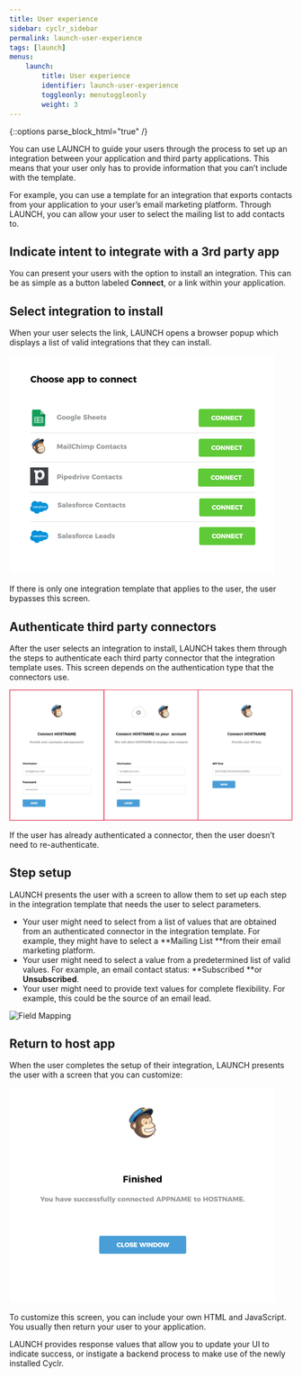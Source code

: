 ```yaml
---
title: User experience
sidebar: cyclr_sidebar
permalink: launch-user-experience
tags: [launch]
menus:
    launch:
        title: User experience
        identifier: launch-user-experience
        toggleonly: menutoggleonly
        weight: 3
---
```

{::options parse_block_html="true" /}
<section class="card">

You can use LAUNCH to guide your users through the process to set up an integration between your application and third party applications. This means that your user only has to provide information that you can’t include with the template.

For example, you can use a template for an integration that exports contacts from your application to your user’s email marketing platform. Through LAUNCH, you can allow your user to select the mailing list to add contacts to.

</section>
<section class="card">

## Indicate intent to integrate with a 3rd party app

You can present your users with the option to install an integration. This can be as simple as a button labeled **Connect**, or a link within your application.

</section>
<section class="card">

## Select integration to install

When your user selects the link, LAUNCH opens a browser popup which displays a list of valid integrations that they can install.

![Select Integration](./images/select-integration.png)

If there is only one integration template that applies to the user, the user bypasses this screen.

</section>
<section class="card">

## Authenticate third party connectors

After the user selects an integration to install, LAUNCH takes them through the steps to authenticate each third party connector that the integration template uses. This screen depends on the authentication type that the connectors use.

![Three types of authentication.](./images/auth-launch.png)

If the user has already authenticated a connector, then the user doesn’t need to re-authenticate.

</section>
<section class="card">

## Step setup

LAUNCH presents the user with a screen to allow them to set up each step in the integration template that needs the user to select parameters.

* Your user might need to select from a list of values that are obtained from an authenticated connector in the integration template. For example, they might have to select a **Mailing List **from their email marketing platform.
* Your user might need to select a value from a predetermined list of valid values. For example, an email contact status: **Subscribed **or **Unsubscribed**.
* Your user might need to provide text values for complete flexibility. For example, this could be the source of an email lead.
  
![Field Mapping](./images/launch-field-mapping.png)

</section>
<section class="card">

## Return to host app

When the user completes the setup of their integration, LAUNCH presents the user with a screen that you can customize:
  
![Completed Integration Installation](./images/completed-installation.png)

To customize this screen, you can include your own HTML and JavaScript. You usually then return your user to your application.

LAUNCH provides response values that allow you to update your UI to indicate success, or instigate a backend process to make use of the newly installed Cyclr.

</section>
